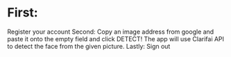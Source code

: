 # First: 
Register your account
Second: Copy an image address from google and paste it onto the empty field and click DETECT!
The app will use Clarifai API to detect the face from the given picture.
Lastly: Sign out
